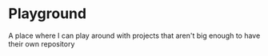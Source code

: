 # Playground

A place where I can play around with projects that aren't big enough to have their own repository
